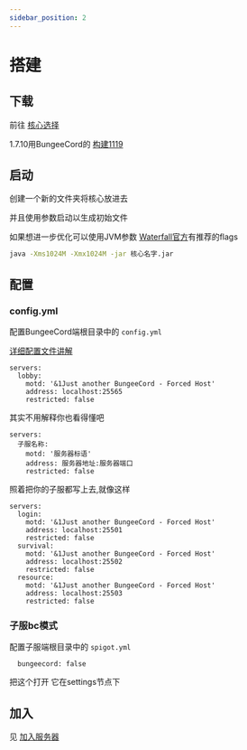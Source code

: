 ```yaml
---
sidebar_position: 2
---
```


# 搭建

## 下载

前往 [核心选择](/docs/跨服端/核心选择.md)

1.7.10用BungeeCord的 [构建1119](https://ci.md-5.net/job/BungeeCord/1119/)

## 启动

创建一个新的文件夹将核心放进去

并且使用参数启动以生成初始文件

如果想进一步优化可以使用JVM参数 [Waterfall官方](https://docs.papermc.io/waterfall/getting-started#running-the-proxy)有推荐的flags

```bash
java -Xms1024M -Xmx1024M -jar 核心名字.jar
```

## 配置

### config.yml
配置BungeeCord端根目录中的 `config.yml`

[详细配置文件讲解](config.yml.md)

```
servers:
  lobby:
    motd: '&1Just another BungeeCord - Forced Host'
    address: localhost:25565
    restricted: false
```

其实不用解释你也看得懂吧

```
servers:
  子服名称:
    motd: '服务器标语'
    address: 服务器地址:服务器端口
    restricted: false
```

照着把你的子服都写上去,就像这样

```
servers:
  login:
    motd: '&1Just another BungeeCord - Forced Host'
    address: localhost:25501
    restricted: false
  survival:
    motd: '&1Just another BungeeCord - Forced Host'
    address: localhost:25502
    restricted: false
  resource:
    motd: '&1Just another BungeeCord - Forced Host'
    address: localhost:25503
    restricted: false
```

### 子服bc模式
配置子服端根目录中的 `spigot.yml`
```
  bungeecord: false
```
把这个打开 它在settings节点下

## 加入

见 [加入服务器](/docs/跨服端/搭建/加入服务器.md)